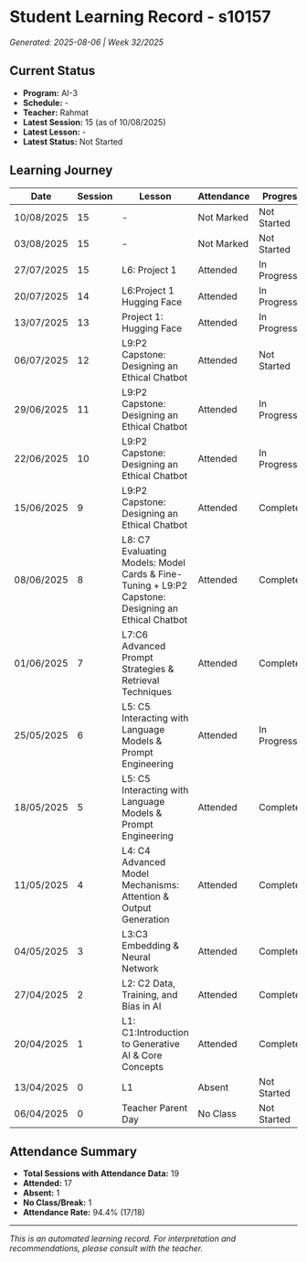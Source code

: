 # Student Learning Record - s10157
*Generated: 2025-08-06 | Week 32/2025*

## Current Status
- **Program:** AI-3
- **Schedule:**  -
- **Teacher:** Rahmat
- **Latest Session:** 15 (as of 10/08/2025)
- **Latest Lesson:** -
- **Latest Status:** Not Started

## Learning Journey
| Date | Session | Lesson | Attendance | Progress |
|------|---------|--------|------------|----------|
| 10/08/2025 | 15 | - | Not Marked | Not Started |
| 03/08/2025 | 15 | - | Not Marked | Not Started |
| 27/07/2025 | 15 | L6: Project 1 | Attended | In Progress |
| 20/07/2025 | 14 | L6:Project 1 Hugging Face | Attended | In Progress |
| 13/07/2025 | 13 | Project 1: Hugging Face | Attended | In Progress |
| 06/07/2025 | 12 | L9:P2 Capstone: Designing an Ethical Chatbot | Attended | Not Started |
| 29/06/2025 | 11 | L9:P2 Capstone: Designing an Ethical Chatbot | Attended | In Progress |
| 22/06/2025 | 10 | L9:P2 Capstone: Designing an Ethical Chatbot | Attended | In Progress |
| 15/06/2025 | 9 | L9:P2 Capstone: Designing an Ethical Chatbot | Attended | Completed |
| 08/06/2025 | 8 | L8: C7 Evaluating Models: Model Cards & Fine-Tuning + L9:P2 Capstone: Designing an Ethical Chatbot | Attended | Completed |
| 01/06/2025 | 7 | L7:C6 Advanced Prompt Strategies & Retrieval Techniques | Attended | Completed |
| 25/05/2025 | 6 | L5: C5 Interacting with Language Models & Prompt Engineering | Attended | In Progress |
| 18/05/2025 | 5 | L5: C5 Interacting with Language Models & Prompt Engineering | Attended | Completed |
| 11/05/2025 | 4 | L4: C4 Advanced Model Mechanisms: Attention & Output Generation | Attended | Completed |
| 04/05/2025 | 3 | L3:C3 Embedding & Neural Network | Attended | Completed |
| 27/04/2025 | 2 | L2: C2 Data, Training, and Bias in AI | Attended | Completed |
| 20/04/2025 | 1 | L1: C1:Introduction to Generative AI & Core Concepts | Attended | Completed |
| 13/04/2025 | 0 | L1 | Absent | Not Started |
| 06/04/2025 | 0 | Teacher Parent Day | No Class | Not Started |

## Attendance Summary
- **Total Sessions with Attendance Data:** 19
- **Attended:** 17
- **Absent:** 1
- **No Class/Break:** 1
- **Attendance Rate:** 94.4% (17/18)

---
*This is an automated learning record. For interpretation and recommendations, please consult with the teacher.*